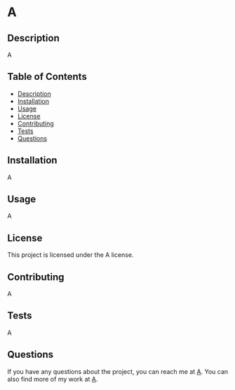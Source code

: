 
# A

## Description
A

## Table of Contents
- [Description](#description)
- [Installation](#installation)
- [Usage](#usage)
- [License](#license)
- [Contributing](#contributing)
- [Tests](#tests)
- [Questions](#questions)

## Installation
A

## Usage
A

## License
This project is licensed under the A license.

## Contributing
A

## Tests
A

## Questions
If you have any questions about the project, you can reach me at [A](mailto:A). You can also find more of my work at [A](https://github.com/A).
  